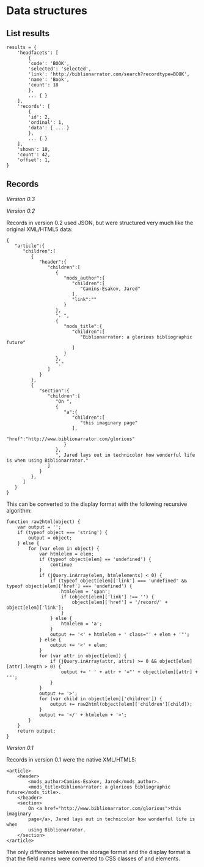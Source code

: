 Data structures
===============

List results
------------

    results = {
        'headfacets': [
            {
            'code': 'BOOK',
            'selected': 'selected',
            'link': 'http://biblionarrator.com/search?recordtype=BOOK',
            'name': 'Book',
            'count': 18
            },
            ... { }
        ],
        'records': [
            {
            'id': 2,
            'ordinal': 1,
            'data': { ... }
            },
            ... { }
        ],
        'shown': 10,
        'count': 42,
        'offset': 1,
    }


Records
-------

*Version 0.3*

*Version 0.2*

Records in version 0.2 used JSON, but were structured very much like the
original XML/HTML5 data:

    {
       "article":{
          "children":[
             {
                "header":{
                   "children":[
                      {
                         "mods_author":{
                            "children":[
                               "Camins-Esakov, Jared"
                            ],
                            "link":""
                         }
                      },
                      ". ",
                      {
                         "mods_title":{
                            "children":[
                               "Biblionarrator: a glorious bibliographic future"
                            ]
                         }
                      },
                      "."
                   ]
                }
             },
             {
                "section":{
                   "children":[
                      "On ",
                      {
                         "a":{
                            "children":[
                               "this imaginary page"
                            ],
                            "href":"http://www.biblionarrator.com/glorious"
                         }
                      },
                      ", Jared lays out in technicolor how wonderful life is when using Biblionarrator."
                   ]
                }
             },
          ]
       }
    }

This can be converted to the display format with the following recursive
algorithm:

    function raw2html(object) {
        var output = '';
        if (typeof object === 'string') {
            output = object;
        } else {
            for (var elem in object) {
                var htmlelem = elem;
                if (typeof object[elem] == 'undefined') {
                    continue
                }
                if (jQuery.inArray(elem, htmlelements) < 0) {
                    if (typeof object[elem]['link'] === 'undefined' && typeof object[elem]['href'] === 'undefined') {
                        htmlelem = 'span';
                        if (object[elem]['link'] !== '') {
                            object[elem]['href'] = '/record/' + object[elem]['link'];
                        }
                    } else {
                        htmlelem = 'a';
                    }
                    output += '<' + htmlelem + ' class="' + elem + '"';
                } else {
                    output += '<' + elem;
                }
                for (var attr in object[elem]) {
                    if (jQuery.inArray(attr, attrs) >= 0 && object[elem][attr].length > 0) {
                        output += ' ' + attr + '="' + object[elem][attr] + '"';
                    }
                }
                output += '>';
                for (var child in object[elem]['children']) {
                    output += raw2html(object[elem]['children'][child]);
                }
                output += '</' + htmlelem + '>';
            }
        }
        return output;
    }

*Version 0.1*

Records in version 0.1 were the native XML/HTML5:

    <article>
        <header>
            <mods_author>Camins-Esakov, Jared</mods_author>.
            <mods_title>Biblionarrator: a glorious bibliographic future</mods_title>.
        </header>
        <section>
            On <a href="http://www.biblionarrator.com/glorious">this imaginary
            page</a>, Jared lays out in technicolor how wonderful life is when
            using Biblionarrator.
        </section>
    </article>

The only difference between the storage format and the display format is that the field
names were converted to CSS classes of <a> and <span> elements.
